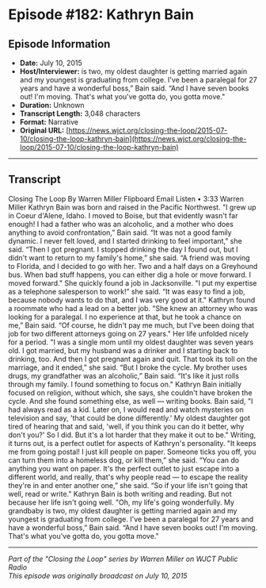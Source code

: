 # Episode #182: Kathryn Bain



## Episode Information

- **Date:** July 10, 2015
- **Host/Interviewer:** is two, my oldest daughter is getting married again and my youngest is graduating from college. I've been a paralegal for 27 years and have a wonderful boss,” Bain said. “And I have seven books out! I'm moving. That's what you've gotta do, you gotta move."
- **Duration:** Unknown
- **Transcript Length:** 3,048 characters
- **Format:** Narrative
- **Original URL:** [https://news.wjct.org/closing-the-loop/2015-07-10/closing-the-loop-kathryn-bain](https://news.wjct.org/closing-the-loop/2015-07-10/closing-the-loop-kathryn-bain)

---

## Transcript

Closing The Loop
By
Warren Miller
Flipboard
Email
Listen
•
3:33
Warren Miller
Kathryn Bain was born and raised in the Pacific Northwest.
"I grew up in Coeur d'Alene, Idaho. I moved to Boise, but that evidently wasn't far enough! I had a father who was an alcoholic, and a mother who does anything to avoid confrontation,” Bain said.
“It was not a good family dynamic. I never felt loved, and I started drinking to feel important,” she said.
“Then I got pregnant. I stopped drinking the day I found out, but I didn't want to return to my family's home,” she said. “A friend was moving to Florida, and I decided to go with her. Two and a half days on a Greyhound bus. When bad stuff happens, you can either dig a hole or move forward. I moved forward."
She quickly found a job in Jacksonville.
"I put my expertise as a telephone salesperson to work!” she said. “It was easy to find a job, because nobody wants to do that, and I was very good at it."
Kathryn found a roommate who had a lead on a better job.
"She knew an attorney who was looking for a paralegal. I no experience at that, but he took a chance on me,” Bain said. “Of course, he didn't pay me much, but I've been doing that job for two different attorneys going on 27 years."
Her life unfolded nicely for a period.
"I was a single mom until my oldest daughter was seven years old. I got married, but my husband was a drinker and I starting back to drinking, too. And then I got pregnant again and quit. That took its toll on the marriage, and it ended,” she said.
“But I broke the cycle. My brother uses drugs, my grandfather was an alcoholic,” Bain said. “It's like it just rolls through my family. I found something to focus on."
Kathryn Bain initially focused on religion, without which, she says, she couldn't have broken the cycle. And she found something else, as well — writing books.
Bain said, "I had always read as a kid. Later on, I would read and watch mysteries on television and say, 'that could be done differently.' My oldest daughter got tired of hearing that and said, 'well, if you think you can do it better, why don't you?' So I did. But it's a lot harder that they make it out to be."
Writing, it turns out, is a perfect outlet for aspects of Kathryn's personality.
"It keeps me from going postal! I just kill people on paper. Someone ticks you off, you can turn them into a homeless dog, or kill them,” she said.
“You can do anything you want on paper. It's the perfect outlet to just escape into a different world, and really, that's why people read — to escape the reality they're in and enter another one,” she said.
“So if your life isn't going that well, read or write."
Kathryn Bain is both writing and reading. But not because her life isn't going well.
"Oh, my life's going wonderfully. My grandbaby is two, my oldest daughter is getting married again and my youngest is graduating from college. I've been a paralegal for 27 years and have a wonderful boss,” Bain said. “And I have seven books out! I'm moving. That's what you've gotta do, you gotta move."

---

*Part of the "Closing the Loop" series by Warren Miller on WJCT Public Radio*  
*This episode was originally broadcast on July 10, 2015*
